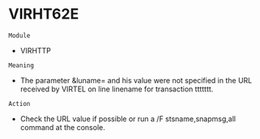 # VIRHT62E

`Module`
- VIRHTTP

`Meaning`
- The parameter &luname= and his value were not specified in the URL received by VIRTEL on line linename for transaction ttttttt.

`Action`
- Check the URL value if possible or run a /F stsname,snapmsg,all command at the console.
